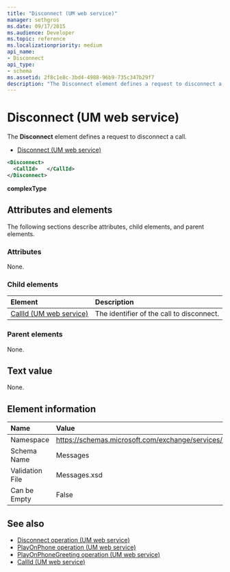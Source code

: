 ```yaml
---
title: "Disconnect (UM web service)"
manager: sethgros
ms.date: 09/17/2015
ms.audience: Developer
ms.topic: reference
ms.localizationpriority: medium
api_name:
- Disconnect
api_type:
- schema
ms.assetid: 2f8c1e8c-3bd4-4988-96b9-735c347b29f7
description: "The Disconnect element defines a request to disconnect a call."
---
```


# Disconnect (UM web service)

The **Disconnect** element defines a request to disconnect a call. 
  
- [Disconnect (UM web service)](disconnect-um-web-service.md)
  
```xml
<Disconnect>
  <CallId>   </CallId>
</Disconnect>
```

 **complexType**
## Attributes and elements

The following sections describe attributes, child elements, and parent elements.
  
### Attributes

None.
  
### Child elements

|**Element**|**Description**|
|:-----|:-----|
|[CallId (UM web service)](callid-um-web-service.md) <br/> |The identifier of the call to disconnect.  <br/> |
   
### Parent elements

None.
  
## Text value

None.
  
## Element information

|**Name**|**Value**|
|:-----|:-----|
|Namespace  <br/> |https://schemas.microsoft.com/exchange/services/2006/messages  <br/> |
|Schema Name  <br/> |Messages  <br/> |
|Validation File  <br/> |Messages.xsd  <br/> |
|Can be Empty  <br/> |False  <br/> |
   
## See also

- [Disconnect operation (UM web service)](disconnect-operation-um-web-service.md)  
- [PlayOnPhone operation (UM web service)](playonphone-operation-um-web-service.md) 
- [PlayOnPhoneGreeting operation (UM web service)](playonphonegreeting-operation-um-web-service.md)  
- [CallId (UM web service)](callid-um-web-service.md)

